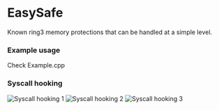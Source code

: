 # EasySafe
Known ring3 memory protections that can be handled at a simple level.

### Example usage
Check Example.cpp

### Syscall hooking
![Syscall hooking 1](https://github.com/illegal-instruction-co/EasySafe/blob/main/assets/syscall_hooking_1.png?raw=true)
![Syscall hooking 2](https://github.com/illegal-instruction-co/EasySafe/blob/main/assets/syscall_hooking_2.png?raw=true)
![Syscall hooking 3](https://github.com/illegal-instruction-co/EasySafe/blob/main/assets/syscall_hooking_3.png?raw=true)

